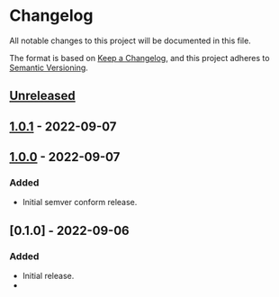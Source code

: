 # Changelog

All notable changes to this project will be documented in this file.

The format is based on [Keep a Changelog](https://keepachangelog.com/en/1.0.0/),
and this project adheres to [Semantic Versioning](https://semver.org/spec/v2.0.0.html).

## [Unreleased]

## [1.0.1] - 2022-09-07

## [1.0.0] - 2022-09-07

### Added

-   Initial semver conform release.

## [0.1.0] - 2022-09-06

### Added

-   Initial release.
-

[Unreleased]: https://github.com/mlgr-io/kotlin-whois-parser/compare/1.0.1...HEAD

[1.0.1]: https://github.com/mlgr-io/kotlin-whois-parser/compare/1.0.0...1.0.1

[1.0.0]: https://github.com/mlgr-io/kotlin-whois-parser/compare/0.1.0...1.0.0

[1.0.0]: https://github.com/mlgr-io/kotlin-whois-parser/compare/dd0d7f739fa6721b2fffa9b3a30b4b78f617af22...0.1.0
